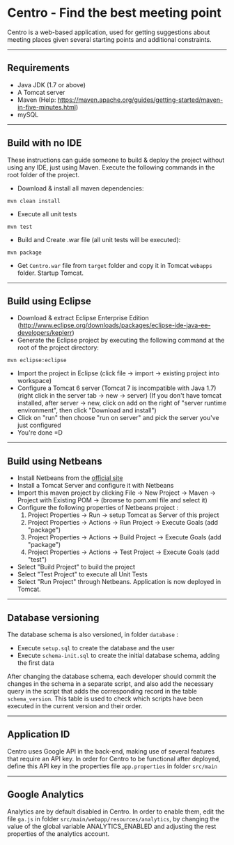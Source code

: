 Centro - Find the best meeting point
===================

Centro is a web-based application, used for getting suggestions about meeting places given several starting points and additional constraints.

----------
Requirements
----------

 - Java JDK (1.7 or above)
 - A Tomcat server
 - Maven (Help: https://maven.apache.org/guides/getting-started/maven-in-five-minutes.html)
 - mySQL 

----------
Build with no IDE
----------
These instructions can guide someone to build & deploy the project without using any IDE, just using Maven. Execute the following commands in the root folder of the project.
- Download & install all maven dependencies:  
```
mvn clean install
```

- Execute all unit tests
```
mvn test
```

- Build and Create .war file (all unit tests will be executed):  
```
mvn package
```

- Get `Centro.war` file from `target` folder and copy it in Tomcat `webapps` folder. Startup Tomcat.

----------
Build using Eclipse
----------
- Download & extract Eclipse Enterprise Edition (http://www.eclipse.org/downloads/packages/eclipse-ide-java-ee-developers/keplerr)
- Generate the Eclipse project by executing the following command at the root of the project directory:
```
mvn eclipse:eclipse
```

- Import the project in Eclipse (click file -> import -> existing project into workspace)
- Configure a Tomcat 6 server (Tomcat 7 is incompatible with Java 1.7) (right click in the server tab -> new -> server)
  (If you don't have tomcat installed, after server -> new, click on add on the right of "server runtime environment", then click "Download and install")
- Click on "run" then choose "run on server" and pick the server you've just configured
- You're done =D

------------
Build using Netbeans
------------
- Install Netbeans from the [official site](https://netbeans.org/)
- Install a Tomcat Server and configure it with Netbeans
- Import this maven project by clicking File -> New Project -> Maven -> Project with Existing POM -> (browse to pom.xml file and select it)
- Configure the following properties of Netbeans project :
	1. Project Properties -> Run -> setup Tomcat as Server of this project
	2. Project Properties -> Actions -> Run Project -> Execute Goals (add "package")
	3. Project Properties -> Actions -> Build Project -> Execute Goals (add "package")
	4. Project Properties -> Actions -> Test Project -> Execute Goals (add "test")
- Select "Build Project" to build the project
- Select "Test Project" to execute all Unit Tests
- Select "Run Project" through Netbeans. Application is now deployed in Tomcat.

-------
Database versioning
-------
The database schema is also versioned, in folder `database` : 
- Execute `setup.sql` to create the database and the user
- Execute `schema-init.sql` to create the initial database schema, adding the first data

After changing the database schema, each developer should commit the changes in the schema in a separate script, and also add the necessary query in the script that adds the corresponding record in the table `schema_version`. This table is used to check which scripts have been executed in the current version and their order.

-------
Application ID
-------
Centro uses Google API in the back-end, making use of several features that require an API key.
In order for Centro to be functional after deployed, define this API key in the properties file `app.properties` in folder `src/main`

-------
Google Analytics
-------
Analytics are by default disabled in Centro. In order to enable them, edit the file `ga.js` in folder `src/main/webapp/resources/analytics`, by changing the value of the global variable ANALYTICS_ENABLED and adjusting the rest properties of the analytics account.